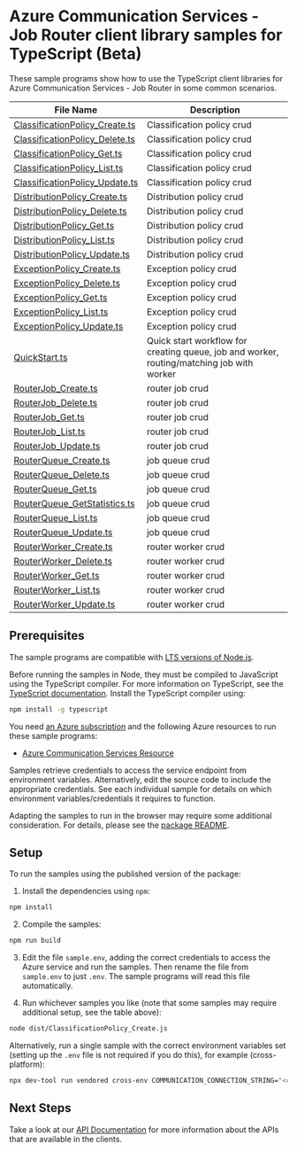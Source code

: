# Azure Communication Services - Job Router client library samples for TypeScript (Beta)

These sample programs show how to use the TypeScript client libraries for Azure Communication Services - Job Router in some common scenarios.

| **File Name**                                                 | **Description**                                                                           |
| ------------------------------------------------------------- | ----------------------------------------------------------------------------------------- |
| [ClassificationPolicy_Create.ts][classificationpolicy_create] | Classification policy crud                                                                |
| [ClassificationPolicy_Delete.ts][classificationpolicy_delete] | Classification policy crud                                                                |
| [ClassificationPolicy_Get.ts][classificationpolicy_get]       | Classification policy crud                                                                |
| [ClassificationPolicy_List.ts][classificationpolicy_list]     | Classification policy crud                                                                |
| [ClassificationPolicy_Update.ts][classificationpolicy_update] | Classification policy crud                                                                |
| [DistributionPolicy_Create.ts][distributionpolicy_create]     | Distribution policy crud                                                                  |
| [DistributionPolicy_Delete.ts][distributionpolicy_delete]     | Distribution policy crud                                                                  |
| [DistributionPolicy_Get.ts][distributionpolicy_get]           | Distribution policy crud                                                                  |
| [DistributionPolicy_List.ts][distributionpolicy_list]         | Distribution policy crud                                                                  |
| [DistributionPolicy_Update.ts][distributionpolicy_update]     | Distribution policy crud                                                                  |
| [ExceptionPolicy_Create.ts][exceptionpolicy_create]           | Exception policy crud                                                                     |
| [ExceptionPolicy_Delete.ts][exceptionpolicy_delete]           | Exception policy crud                                                                     |
| [ExceptionPolicy_Get.ts][exceptionpolicy_get]                 | Exception policy crud                                                                     |
| [ExceptionPolicy_List.ts][exceptionpolicy_list]               | Exception policy crud                                                                     |
| [ExceptionPolicy_Update.ts][exceptionpolicy_update]           | Exception policy crud                                                                     |
| [QuickStart.ts][quickstart]                                   | Quick start workflow for creating queue, job and worker, routing/matching job with worker |
| [RouterJob_Create.ts][routerjob_create]                       | router job crud                                                                           |
| [RouterJob_Delete.ts][routerjob_delete]                       | router job crud                                                                           |
| [RouterJob_Get.ts][routerjob_get]                             | router job crud                                                                           |
| [RouterJob_List.ts][routerjob_list]                           | router job crud                                                                           |
| [RouterJob_Update.ts][routerjob_update]                       | router job crud                                                                           |
| [RouterQueue_Create.ts][routerqueue_create]                   | job queue crud                                                                            |
| [RouterQueue_Delete.ts][routerqueue_delete]                   | job queue crud                                                                            |
| [RouterQueue_Get.ts][routerqueue_get]                         | job queue crud                                                                            |
| [RouterQueue_GetStatistics.ts][routerqueue_getstatistics]     | job queue crud                                                                            |
| [RouterQueue_List.ts][routerqueue_list]                       | job queue crud                                                                            |
| [RouterQueue_Update.ts][routerqueue_update]                   | job queue crud                                                                            |
| [RouterWorker_Create.ts][routerworker_create]                 | router worker crud                                                                        |
| [RouterWorker_Delete.ts][routerworker_delete]                 | router worker crud                                                                        |
| [RouterWorker_Get.ts][routerworker_get]                       | router worker crud                                                                        |
| [RouterWorker_List.ts][routerworker_list]                     | router worker crud                                                                        |
| [RouterWorker_Update.ts][routerworker_update]                 | router worker crud                                                                        |

## Prerequisites

The sample programs are compatible with [LTS versions of Node.js](https://github.com/nodejs/release#release-schedule).

Before running the samples in Node, they must be compiled to JavaScript using the TypeScript compiler. For more information on TypeScript, see the [TypeScript documentation][typescript]. Install the TypeScript compiler using:

```bash
npm install -g typescript
```

You need [an Azure subscription][freesub] and the following Azure resources to run these sample programs:

- [Azure Communication Services Resource][createinstance_azurecommunicationservicesresource]

Samples retrieve credentials to access the service endpoint from environment variables. Alternatively, edit the source code to include the appropriate credentials. See each individual sample for details on which environment variables/credentials it requires to function.

Adapting the samples to run in the browser may require some additional consideration. For details, please see the [package README][package].

## Setup

To run the samples using the published version of the package:

1. Install the dependencies using `npm`:

```bash
npm install
```

2. Compile the samples:

```bash
npm run build
```

3. Edit the file `sample.env`, adding the correct credentials to access the Azure service and run the samples. Then rename the file from `sample.env` to just `.env`. The sample programs will read this file automatically.

4. Run whichever samples you like (note that some samples may require additional setup, see the table above):

```bash
node dist/ClassificationPolicy_Create.js
```

Alternatively, run a single sample with the correct environment variables set (setting up the `.env` file is not required if you do this), for example (cross-platform):

```bash
npx dev-tool run vendored cross-env COMMUNICATION_CONNECTION_STRING="<communication connection string>" node dist/ClassificationPolicy_Create.js
```

## Next Steps

Take a look at our [API Documentation][apiref] for more information about the APIs that are available in the clients.

[classificationpolicy_create]: https://github.com/Azure/azure-sdk-for-js/blob/main/sdk/communication/communication-job-router/samples/v1-beta/typescript/src/ClassificationPolicy_Create.ts
[classificationpolicy_delete]: https://github.com/Azure/azure-sdk-for-js/blob/main/sdk/communication/communication-job-router/samples/v1-beta/typescript/src/ClassificationPolicy_Delete.ts
[classificationpolicy_get]: https://github.com/Azure/azure-sdk-for-js/blob/main/sdk/communication/communication-job-router/samples/v1-beta/typescript/src/ClassificationPolicy_Get.ts
[classificationpolicy_list]: https://github.com/Azure/azure-sdk-for-js/blob/main/sdk/communication/communication-job-router/samples/v1-beta/typescript/src/ClassificationPolicy_List.ts
[classificationpolicy_update]: https://github.com/Azure/azure-sdk-for-js/blob/main/sdk/communication/communication-job-router/samples/v1-beta/typescript/src/ClassificationPolicy_Update.ts
[distributionpolicy_create]: https://github.com/Azure/azure-sdk-for-js/blob/main/sdk/communication/communication-job-router/samples/v1-beta/typescript/src/DistributionPolicy_Create.ts
[distributionpolicy_delete]: https://github.com/Azure/azure-sdk-for-js/blob/main/sdk/communication/communication-job-router/samples/v1-beta/typescript/src/DistributionPolicy_Delete.ts
[distributionpolicy_get]: https://github.com/Azure/azure-sdk-for-js/blob/main/sdk/communication/communication-job-router/samples/v1-beta/typescript/src/DistributionPolicy_Get.ts
[distributionpolicy_list]: https://github.com/Azure/azure-sdk-for-js/blob/main/sdk/communication/communication-job-router/samples/v1-beta/typescript/src/DistributionPolicy_List.ts
[distributionpolicy_update]: https://github.com/Azure/azure-sdk-for-js/blob/main/sdk/communication/communication-job-router/samples/v1-beta/typescript/src/DistributionPolicy_Update.ts
[exceptionpolicy_create]: https://github.com/Azure/azure-sdk-for-js/blob/main/sdk/communication/communication-job-router/samples/v1-beta/typescript/src/ExceptionPolicy_Create.ts
[exceptionpolicy_delete]: https://github.com/Azure/azure-sdk-for-js/blob/main/sdk/communication/communication-job-router/samples/v1-beta/typescript/src/ExceptionPolicy_Delete.ts
[exceptionpolicy_get]: https://github.com/Azure/azure-sdk-for-js/blob/main/sdk/communication/communication-job-router/samples/v1-beta/typescript/src/ExceptionPolicy_Get.ts
[exceptionpolicy_list]: https://github.com/Azure/azure-sdk-for-js/blob/main/sdk/communication/communication-job-router/samples/v1-beta/typescript/src/ExceptionPolicy_List.ts
[exceptionpolicy_update]: https://github.com/Azure/azure-sdk-for-js/blob/main/sdk/communication/communication-job-router/samples/v1-beta/typescript/src/ExceptionPolicy_Update.ts
[quickstart]: https://github.com/Azure/azure-sdk-for-js/blob/main/sdk/communication/communication-job-router/samples/v1-beta/typescript/src/QuickStart.ts
[routerjob_create]: https://github.com/Azure/azure-sdk-for-js/blob/main/sdk/communication/communication-job-router/samples/v1-beta/typescript/src/RouterJob_Create.ts
[routerjob_delete]: https://github.com/Azure/azure-sdk-for-js/blob/main/sdk/communication/communication-job-router/samples/v1-beta/typescript/src/RouterJob_Delete.ts
[routerjob_get]: https://github.com/Azure/azure-sdk-for-js/blob/main/sdk/communication/communication-job-router/samples/v1-beta/typescript/src/RouterJob_Get.ts
[routerjob_list]: https://github.com/Azure/azure-sdk-for-js/blob/main/sdk/communication/communication-job-router/samples/v1-beta/typescript/src/RouterJob_List.ts
[routerjob_update]: https://github.com/Azure/azure-sdk-for-js/blob/main/sdk/communication/communication-job-router/samples/v1-beta/typescript/src/RouterJob_Update.ts
[routerqueue_create]: https://github.com/Azure/azure-sdk-for-js/blob/main/sdk/communication/communication-job-router/samples/v1-beta/typescript/src/RouterQueue_Create.ts
[routerqueue_delete]: https://github.com/Azure/azure-sdk-for-js/blob/main/sdk/communication/communication-job-router/samples/v1-beta/typescript/src/RouterQueue_Delete.ts
[routerqueue_get]: https://github.com/Azure/azure-sdk-for-js/blob/main/sdk/communication/communication-job-router/samples/v1-beta/typescript/src/RouterQueue_Get.ts
[routerqueue_getstatistics]: https://github.com/Azure/azure-sdk-for-js/blob/main/sdk/communication/communication-job-router/samples/v1-beta/typescript/src/RouterQueue_GetStatistics.ts
[routerqueue_list]: https://github.com/Azure/azure-sdk-for-js/blob/main/sdk/communication/communication-job-router/samples/v1-beta/typescript/src/RouterQueue_List.ts
[routerqueue_update]: https://github.com/Azure/azure-sdk-for-js/blob/main/sdk/communication/communication-job-router/samples/v1-beta/typescript/src/RouterQueue_Update.ts
[routerworker_create]: https://github.com/Azure/azure-sdk-for-js/blob/main/sdk/communication/communication-job-router/samples/v1-beta/typescript/src/RouterWorker_Create.ts
[routerworker_delete]: https://github.com/Azure/azure-sdk-for-js/blob/main/sdk/communication/communication-job-router/samples/v1-beta/typescript/src/RouterWorker_Delete.ts
[routerworker_get]: https://github.com/Azure/azure-sdk-for-js/blob/main/sdk/communication/communication-job-router/samples/v1-beta/typescript/src/RouterWorker_Get.ts
[routerworker_list]: https://github.com/Azure/azure-sdk-for-js/blob/main/sdk/communication/communication-job-router/samples/v1-beta/typescript/src/RouterWorker_List.ts
[routerworker_update]: https://github.com/Azure/azure-sdk-for-js/blob/main/sdk/communication/communication-job-router/samples/v1-beta/typescript/src/RouterWorker_Update.ts
[apiref]: https://docs.microsoft.com/javascript/api/@azure/communication-job-router
[freesub]: https://azure.microsoft.com/free/
[createinstance_azurecommunicationservicesresource]: https://docs.microsoft.com/azure/communication-services/quickstarts/create-communication-resource
[package]: https://github.com/Azure/azure-sdk-for-js/tree/main/sdk/communication/communication-job-router/README.md
[typescript]: https://www.typescriptlang.org/docs/home.html
